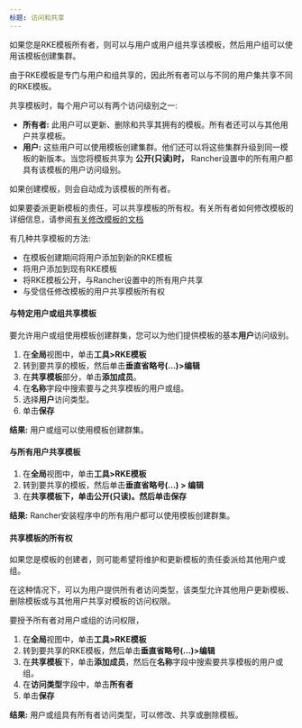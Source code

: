 ```yaml
---
标题: 访问和共享
---
```


如果您是RKE模板所有者，则可以与用户或用户组共享该模板，然后用户组可以使用该模板创建集群。

由于RKE模板是专门与用户和组共享的，因此所有者可以与不同的用户集共享不同的RKE模板。

共享模板时，每个用户可以有两个访问级别之一:

- **所有者:** 此用户可以更新、删除和共享其拥有的模板。所有者还可以与其他用户共享模板。
- **用户:** 这些用户可以使用模板创建集群。他们还可以将这些集群升级到同一模板的新版本。当您将模板共享为 **公开(只读)时，** Rancher设置中的所有用户都具有该模板的用户访问级别。

如果创建模板，则会自动成为该模板的所有者。

如果要委派更新模板的责任，可以共享模板的所有权。有关所有者如何修改模板的详细信息，请参阅[有关修改模板的文档](/docs/admin-settings/rke-templates/creating-and-revising)

有几种共享模板的方法:

- 在模板创建期间将用户添加到新的RKE模板
- 将用户添加到现有RKE模板
- 将RKE模板公开，与Rancher设置中的所有用户共享
- 与受信任修改模板的用户共享模板所有权

#### 与特定用户或组共享模板

要允许用户或组使用模板创建群集，您可以为他们提供模板的基本**用户**访问级别。

1. 在**全局**视图中，单击**工具>RKE模板**
1. 转到要共享的模板，然后单击**垂直省略号(…)>编辑**
1. 在**共享模板**部分，单击**添加成员**。
1. 在**名称**字段中搜索要与之共享模板的用户或组。
1. 选择**用户**访问类型。
1. 单击**保存**

**结果:** 用户或组可以使用模板创建群集。

#### 与所有用户共享模板

1. 在**全局**视图中，单击**工具>RKE模板**
1. 转到要共享的模板，然后单击**垂直省略号(…) > 编辑**
1. 在**共享模板下，**单击**公开(只读)。**然后单击**保存**

**结果:** Rancher安装程序中的所有用户都可以使用模板创建群集。

#### 共享模板的所有权

如果您是模板的创建者，则可能希望将维护和更新模板的责任委派给其他用户或组。

在这种情况下，可以为用户提供所有者访问类型，该类型允许其他用户更新模板、删除模板或与其他用户共享对模板的访问权限。

要授予所有者对用户或组的访问权限，

1. 在**全局**视图中，单击**工具>RKE模板**
1. 转到要共享的RKE模板，然后单击**垂直省略号(…)>编辑**
1. 在**共享模板**下，单击**添加成员**，然后在**名称**字段中搜索要共享模板的用户或组。
1. 在**访问类型**字段中，单击**所有者**
1. 单击**保存**

**结果:** 用户或组具有所有者访问类型，可以修改、共享或删除模板。